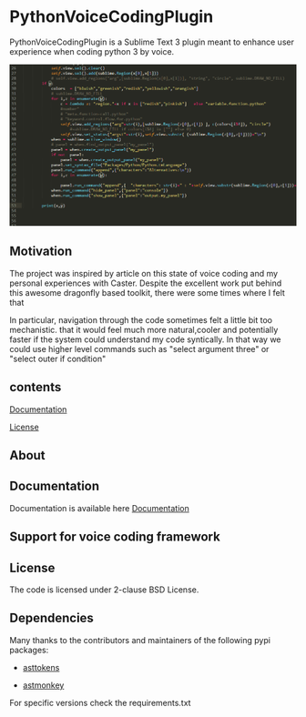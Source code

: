 # PythonVoiceCodingPlugin

PythonVoiceCodingPlugin is a Sublime Text 3 plugin meant to enhance user experience 
when coding python 3 by voice. 

![](doc/example_5.gif)

## Motivation

The project was inspired by article on this state of voice coding  and my personal experiences
with  Caster. Despite the excellent work put behind this awesome dragonfly based toolkit, 
there were some times where I felt that 

In particular, navigation through the code sometimes felt a little bit too mechanistic. 
that it would feel much more natural,cooler  and potentially faster if the system could understand my code syntically.
In that way we could use higher level commands such as "select argument three" or "select outer if condition" 

## contents
[Documentation](#documentation)

[License](#license)

## About

## Documentation

Documentation is available here [Documentation](doc/README.md)

## Support for voice coding framework



## License

The code is licensed under 2-clause BSD License.

## Dependencies

Many thanks to the contributors and maintainers of the following pypi packages:

* [asttokens](https://github.com/gristlabs/asttokens)

* [astmonkey](https://github.com/mutpy/astmonkey)

For specific versions check the requirements.txt

